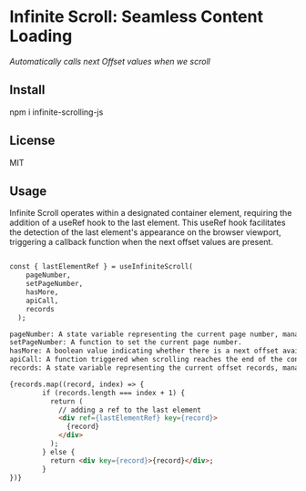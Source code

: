 # Infinite Scroll: Seamless Content Loading

_Automatically calls next Offset values when we scroll_


## Install
npm i infinite-scrolling-js


## License

MIT

## Usage

Infinite Scroll operates within a designated container element, requiring the addition of a useRef hook to the last element. This useRef hook facilitates the detection of the last element's appearance on the browser viewport, triggering a callback function when the next offset values are present.

``` HTML

const { lastElementRef } = useInfiniteScroll(
    pageNumber,
    setPageNumber,
    hasMore,
    apiCall,
    records 
  );

pageNumber: A state variable representing the current page number, managed by useState.
setPageNumber: A function to set the current page number.
hasMore: A boolean value indicating whether there is a next offset available.
apiCall: A function triggered when scrolling reaches the end of the content.
records: A state variable representing the current offset records, managed by useState

{records.map((record, index) => {
        if (records.length === index + 1) {
          return (
            // adding a ref to the last element
            <div ref={lastElementRef} key={record}>  
              {record}
            </div>
          );
        } else {
          return <div key={record}>{record}</div>;
        }
})}

```
